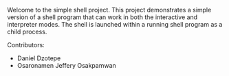 Welcome to the simple shell project. This project demonstrates a simple version of a shell program that can work
in both the interactive and interpreter modes. The shell is launched within a running shell program as a child process.


Contributors:
- Daniel Dzotepe
- Osaronamen Jeffery Osakpamwan